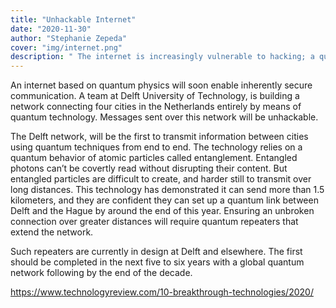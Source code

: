 ```yaml
---
title: "Unhackable Internet"
date: "2020-11-30"
author: "Stephanie Zepeda"
cover: "img/internet.png"
description: " The internet is increasingly vulnerable to hacking; a quantum one would be unhackable."
---
```


An internet based on quantum physics will soon enable inherently secure communication. A team at Delft University of Technology, is building a network connecting four cities in the Netherlands entirely by means of quantum technology. Messages sent over this network will be unhackable.

The Delft network, will be the first to transmit information between cities using quantum techniques from end to end. The technology relies on a quantum behavior of atomic particles called entanglement. Entangled photons can’t be covertly read without disrupting their content. But entangled particles are difficult to create, and harder still to transmit over long distances. This technology has demonstrated it can send more than 1.5 kilometers, and they are confident they can set up a quantum link between Delft and the Hague by around the end of this year. Ensuring an unbroken connection over greater distances will require quantum repeaters that extend the network.

Such repeaters are currently in design at Delft and elsewhere. The first should be completed in the next five to six years with a global quantum network following by the end of the decade.

https://www.technologyreview.com/10-breakthrough-technologies/2020/
